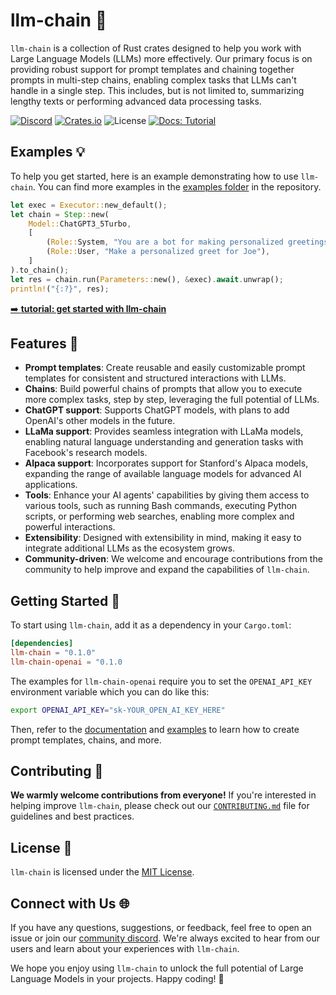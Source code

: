 # llm-chain 🚀

`llm-chain` is a collection of Rust crates designed to help you work with Large Language Models (LLMs) more effectively. Our primary focus is on providing robust support for prompt templates and chaining together prompts in multi-step chains, enabling complex tasks that LLMs can't handle in a single step. This includes, but is not limited to, summarizing lengthy texts or performing advanced data processing tasks.

[![Discord](https://dcbadge.vercel.app/api/server/kewN9Gtjt2?style=for-the-badge)](https://discord.gg/kewN9Gtjt2)
[![Crates.io](https://img.shields.io/crates/v/llm-chain?style=for-the-badge)](https://crates.io/crates/llm-chain)
![License](https://img.shields.io/github/license/sobelio/llm-chain?style=for-the-badge)
[![Docs: Tutorial](https://img.shields.io/badge/docs-tutorial-success?style=for-the-badge&logo=appveyor)](https://sobelio.github.io/llm-chain/docs/getting-started-tutorial/index)

## Examples 💡

To help you get started, here is an example demonstrating how to use `llm-chain`. You can find more examples in the [examples folder](/llm-chain-openai/examples) in the repository.

```rust
let exec = Executor::new_default();
let chain = Step::new(
    Model::ChatGPT3_5Turbo,
    [
        (Role::System, "You are a bot for making personalized greetings"),
        (Role::User, "Make a personalized greet for Joe"),
    ]
).to_chain();
let res = chain.run(Parameters::new(), &exec).await.unwrap();
println!("{:?}", res);
```

[➡️ **tutorial: get started with llm-chain**](https://sobelio.github.io/llm-chain/docs/getting-started-tutorial/index)

## Features 🌟

- **Prompt templates**: Create reusable and easily customizable prompt templates for consistent and structured interactions with LLMs.
- **Chains**: Build powerful chains of prompts that allow you to execute more complex tasks, step by step, leveraging the full potential of LLMs.
- **ChatGPT support**: Supports ChatGPT models, with plans to add OpenAI's other models in the future.
- **LLaMa support**: Provides seamless integration with LLaMa models, enabling natural language understanding and generation tasks with Facebook's research models.
- **Alpaca support**: Incorporates support for Stanford's Alpaca models, expanding the range of available language models for advanced AI applications.
- **Tools**: Enhance your AI agents' capabilities by giving them access to various tools, such as running Bash commands, executing Python scripts, or performing web searches, enabling more complex and powerful interactions.
- **Extensibility**: Designed with extensibility in mind, making it easy to integrate additional LLMs as the ecosystem grows.
- **Community-driven**: We welcome and encourage contributions from the community to help improve and expand the capabilities of `llm-chain`.

## Getting Started 🚀

To start using `llm-chain`, add it as a dependency in your `Cargo.toml`:

```toml
[dependencies]
llm-chain = "0.1.0"
llm-chain-openai = "0.1.0
```

The examples for `llm-chain-openai` require you to set the `OPENAI_API_KEY` environment variable which you can do like this:

```bash
export OPENAI_API_KEY="sk-YOUR_OPEN_AI_KEY_HERE"
```

Then, refer to the [documentation](https://docs.rs/llm-chain) and [examples](/llm-chain-openai/examples) to learn how to create prompt templates, chains, and more.

## Contributing 🤝

**We warmly welcome contributions from everyone!** If you're interested in helping improve `llm-chain`, please check out our [`CONTRIBUTING.md`](/docs/CONTRIBUTING.md) file for guidelines and best practices.

## License 📄

`llm-chain` is licensed under the [MIT License](/LICENSE).

## Connect with Us 🌐

If you have any questions, suggestions, or feedback, feel free to open an issue or join our [community discord](https://discord.gg/kewN9Gtjt2). We're always excited to hear from our users and learn about your experiences with `llm-chain`.

We hope you enjoy using `llm-chain` to unlock the full potential of Large Language Models in your projects. Happy coding! 🎉
